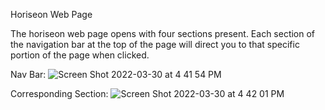 Horiseon Web Page

The horiseon web page opens with four sections present. 
Each section of the navigation bar at the top of the page will direct you to that specific portion of the page when clicked.

Nav Bar:
![Screen Shot 2022-03-30 at 4 41 54 PM](https://user-images.githubusercontent.com/93229460/160927261-e3d0c0da-1099-4bf9-88da-4a28d2b282b8.png)

Corresponding Section:
![Screen Shot 2022-03-30 at 4 42 01 PM](https://user-images.githubusercontent.com/93229460/160927362-48362a5d-67db-4d8e-8be4-475fd25f2e5f.png)
